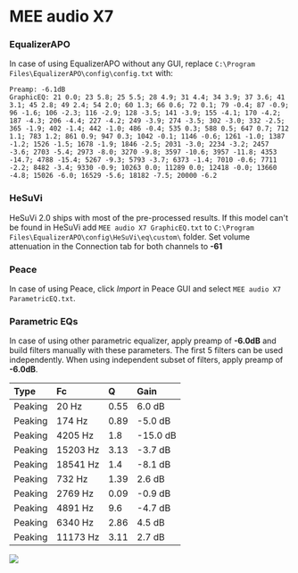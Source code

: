 # MEE audio X7

### EqualizerAPO
In case of using EqualizerAPO without any GUI, replace `C:\Program Files\EqualizerAPO\config\config.txt`
with:
```
Preamp: -6.1dB
GraphicEQ: 21 0.0; 23 5.8; 25 5.5; 28 4.9; 31 4.4; 34 3.9; 37 3.6; 41 3.1; 45 2.8; 49 2.4; 54 2.0; 60 1.3; 66 0.6; 72 0.1; 79 -0.4; 87 -0.9; 96 -1.6; 106 -2.3; 116 -2.9; 128 -3.5; 141 -3.9; 155 -4.1; 170 -4.2; 187 -4.3; 206 -4.4; 227 -4.2; 249 -3.9; 274 -3.5; 302 -3.0; 332 -2.5; 365 -1.9; 402 -1.4; 442 -1.0; 486 -0.4; 535 0.3; 588 0.5; 647 0.7; 712 1.1; 783 1.2; 861 0.9; 947 0.3; 1042 -0.1; 1146 -0.6; 1261 -1.0; 1387 -1.2; 1526 -1.5; 1678 -1.9; 1846 -2.5; 2031 -3.0; 2234 -3.2; 2457 -3.6; 2703 -5.4; 2973 -8.0; 3270 -9.8; 3597 -10.6; 3957 -11.8; 4353 -14.7; 4788 -15.4; 5267 -9.3; 5793 -3.7; 6373 -1.4; 7010 -0.6; 7711 -2.2; 8482 -3.4; 9330 -0.9; 10263 0.0; 11289 0.0; 12418 -0.0; 13660 -4.8; 15026 -6.0; 16529 -5.6; 18182 -7.5; 20000 -6.2
```

### HeSuVi
HeSuVi 2.0 ships with most of the pre-processed results. If this model can't be found in HeSuVi add
`MEE audio X7 GraphicEQ.txt` to `C:\Program Files\EqualizerAPO\config\HeSuVi\eq\custom\` folder.
Set volume attenuation in the Connection tab for both channels to **-61**

### Peace
In case of using Peace, click *Import* in Peace GUI and select `MEE audio X7 ParametricEQ.txt`.

### Parametric EQs
In case of using other parametric equalizer, apply preamp of **-6.0dB** and build filters manually
with these parameters. The first 5 filters can be used independently.
When using independent subset of filters, apply preamp of **-6.0dB**.

| Type    | Fc       |    Q | Gain     |
|:--------|:---------|:-----|:---------|
| Peaking | 20 Hz    | 0.55 | 6.0 dB   |
| Peaking | 174 Hz   | 0.89 | -5.0 dB  |
| Peaking | 4205 Hz  | 1.8  | -15.0 dB |
| Peaking | 15203 Hz | 3.13 | -3.7 dB  |
| Peaking | 18541 Hz | 1.4  | -8.1 dB  |
| Peaking | 732 Hz   | 1.39 | 2.6 dB   |
| Peaking | 2769 Hz  | 0.09 | -0.9 dB  |
| Peaking | 4891 Hz  | 9.6  | -4.7 dB  |
| Peaking | 6340 Hz  | 2.86 | 4.5 dB   |
| Peaking | 11173 Hz | 3.11 | 2.7 dB   |

![](https://raw.githubusercontent.com/jaakkopasanen/AutoEq/master/results/rtings/avg/MEE%20audio%20X7/MEE%20audio%20X7.png)